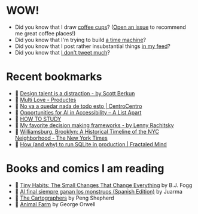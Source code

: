 # WOW!

- Did you know that I draw [coffee cups](https://papercups.mamuso.net/)? ([Open an issue](https://github.com/mamuso/papercups/issues) to recommend me great coffee places!)
- Did you know that I'm trying to build [a time machine](https://github.com/mamuso/fluxcapacitor)?
- Did you know that I post rather insubstantial things [in my feed](https://feed.mamuso.net/)?
- Did you know that [I don't tweet much](https://twitter.com/mamuso)?

# Recent bookmarks

- 👀 [Design talent is a distraction - by Scott Berkun](https://whydesignishard.substack.com/p/design-talent-is-a-distraction)
- 👀 [Multi Love - Productes](https://multilove.es/productes/page/3)
- 👀 [No va a quedar nada de todo esto | CentroCentro](https://www.centrocentro.org/exposicion/no-va-quedar-nada-de-todo-esto)
- 👀 [Opportunities for AI in Accessibility – A List Apart](https://alistapart.com/article/opportunities-for-ai-in-accessibility/)
- 👀 [HOW TO STUDY](https://cse.buffalo.edu/~rapaport/howtostudy.html)
- 👀 [My favorite decision making frameworks - by Lenny Rachitsky](https://www.lennysnewsletter.com/p/my-favorite-decision-making-frameworks)
- 👀 [Williamsburg, Brooklyn: A Historical Timeline of the NYC Neighborhood - The New York Times](https://www.nytimes.com/interactive/2024/01/29/style/williamsburg-brooklyn-history-timeline.html#_1993-2001)
- 👀 [How (and why) to run SQLite in production | Fractaled Mind](https://fractaledmind.github.io/2023/12/23/rubyconftw/)


# Books and comics I am reading

- 📘 [Tiny Habits: The Small Changes That Change Everything](https://www.goodreads.com/book/show/43305818) by B.J.  Fogg
- 📘 [Al final siempre ganan los monstruos (Spanish Edition)](https://www.goodreads.com/book/show/58664090) by Juarma
- 📘 [The Cartographers](https://www.goodreads.com/book/show/56224531) by Peng Shepherd
- 📘 [Animal Farm](https://www.goodreads.com/book/show/8349198) by George Orwell

